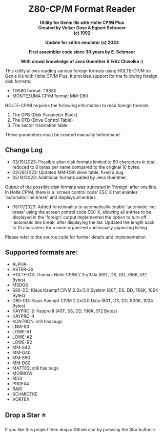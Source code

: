 <div align="center">

# Z80-CP/M Format Reader

**Utility for Genie IIIs with Holte CP/M Plus**\
**Created by Volker Dose & Egbert Schroeer**\
**(c) 1992**

**Update for sdltrs emulator (c) 2023**

**First assembler code since 30 years by E. Schroeer**

**With crowd knowledge of Jens Guenther & Fritz Chwolka :)**

</div>

This utility allows reading various foreign formats using HOLTE-CP/M on Genie IIIs with Holte CP/M Plus. It provides support for the following foreign disk formats:

- TRS80 format: TRS80
- MONTEZUMA CP/M format: MM-D80

HOLTE-CP/M requires the following information to read foreign formats:

1. The DPB (Disk Parameter Block)
2. The DTB (Drive Control Table)
3. The sector translation table

These parameters must be created manually beforehand.

## Change Log

- 03/19/2023: Possible alien disk formats limited to 80 characters in total, reduced to 8 bytes per name compared to the original 10 bytes.
- 03/26/2023: Updated MM-D80 skew table, fixed a bug.
- 05/14/2023: Additional formats added by Jens Guenther.

Output of the possible disk formats was truncated in 'foreign' after one line. In Holte CP/M, there is a 'screen control code' ESC X that enables 'automatic line break' and displays all entries

- 05/17/2023: Added functionality to automatically enable 'automatic line break' using the screen control code ESC X, allowing all entries to be displayed in the 'foreign' output.Implemented the option to turn off 'automatic line break' after displaying the list. Updated the length back to 10 characters for a more organized and visually appealing listing.

Please refer to the source code for further details and implementation.

## Supported formats are:

- ALPHA
- ASTER-3S
- HOLTE-G3: Thomas Holte CP/M 2.2c/3.0a (80T, DS, DD, 768K, 512 Bytes)
- MSDOS
- S80-DD: Klaus Kaempf CP/M 2.2x/3.0 System (80T, DS, DD, 768K, 1024 Bytes)
- D80-DD: Klaus Kaempf CP/M 2.2x/3.0 Data (80T, DS, DD, 800K, 1024 Bytes)
- KAYPRO-2: Kaypro II (40T, SS, DD, 196K, 512 Bytes)
- KAYPRO-4
- KONTRON: still has bugs
- LNW-80
- LOWE-A1
- LOWE-A2
- LOWE-B2
- MM-S40
- MM-D40
- MM-S80
- MM-D80
- MATTES: still has bugs
- MORROW
- MD3
- PROF#4
- RAIR
- SCHMIDTKE
- VORTEX

## Drop a Star ⭐ ##

If you like this project then drop a Github star by pressing the Star button ⭐

